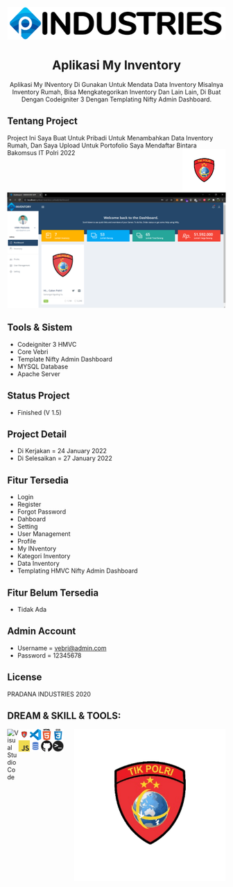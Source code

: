 <p align="center">
  <a href="https://instagram.com/bri_vebri">
    <img src="https://github.com/VebriCoders/VebriCoders/blob/9b2a93d0f8443e4caf808c8353e31665e6a84ab3/iconlong.png" alt="Stisla logo"  height="75">
  </a>
</p>

<h1 align="center">Aplikasi My Inventory</h1>

<p align="center">
  Aplikasi My INventory Di Gunakan Untuk Mendata Data Inventory Misalnya Inventory Rumah, Bisa Mengkategorikan Inventory Dan Lain Lain, Di Buat Dengan Codeigniter 3 Dengan Templating Nifty Admin Dashboard.
</p>

## Tentang Project

Project Ini Saya Buat Untuk Pribadi Untuk Menambahkan Data Inventory Rumah, Dan Saya Upload Untuk Portofolio Saya Mendaftar Bintara Bakomsus IT Polri 2022
<img
  align="right"
  alt="GIF"
  src="https://raw.githubusercontent.com/VebriCoders/VebriCoders/main/tik-unscreen.gif?raw=true"
  width="100"
  height="100"
/>

[![Stisla Preview](https://github.com/VebriCoders/VebriCoders/blob/9e47c5108c18ed1a1a2e0b8ed2be3d069f6c1169/aplikasi-my-inventory-2022-ci-hmvc.png)](https://getstisla.com)

## Tools & Sistem

- Codeigniter 3 HMVC
- Core Vebri
- Template Nifty Admin Dashboard
- MYSQL Database
- Apache Server

## Status Project
- Finished (V 1.5)

## Project Detail
- Di Kerjakan = 24 January 2022
- Di Selesaikan = 27 January 2022

## Fitur Tersedia
- Login
- Register
- Forgot Password
- Dahboard
- Setting
- User Management
- Profile
- My INventory
- Kategori Inventory
- Data Inventory
- Templating HMVC Nifty Admin Dashboard

## Fitur Belum Tersedia
- Tidak Ada

## Admin Account
- Username = vebri@admin.com
- Password = 12345678

## License

PRADANA INDUSTRIES 2020

## DREAM & SKILL & TOOLS:
<img
  align="right"
  alt="GIF"
  src="https://raw.githubusercontent.com/VebriCoders/VebriCoders/main/tik-unscreen.gif?raw=true"
  width="350"
  height="350"
/>

<img
  align="left"
  alt="Visual Studio Code"
  width="26px"
  src="https://polri.go.id/webpolri/assets/img/others/logo-polri.png"
/>
<img
  align="left"
  alt="Polri"
  width="26px"
  src="https://raw.githubusercontent.com/VebriCoders/VebriCoders/main/tik-unscreen.gif?raw=true"
/>
<img
  align="left"
  alt="Polri"
  width="26px"
  src="https://raw.githubusercontent.com/github/explore/80688e429a7d4ef2fca1e82350fe8e3517d3494d/topics/visual-studio-code/visual-studio-code.png"
/>
<img
  align="left"
  alt="HTML5"
  width="26px"
  src="https://raw.githubusercontent.com/github/explore/80688e429a7d4ef2fca1e82350fe8e3517d3494d/topics/html/html.png"
/>
<img
  align="left"
  alt="CSS3"
  width="26px"
  src="https://raw.githubusercontent.com/github/explore/80688e429a7d4ef2fca1e82350fe8e3517d3494d/topics/css/css.png"
/>
<img
  align="left"
  alt="JavaScript"
  width="26px"
  src="https://raw.githubusercontent.com/github/explore/80688e429a7d4ef2fca1e82350fe8e3517d3494d/topics/javascript/javascript.png"
/>
<img
  align="left"
  alt="SQL"
  width="26px"
  src="https://raw.githubusercontent.com/github/explore/80688e429a7d4ef2fca1e82350fe8e3517d3494d/topics/sql/sql.png"
/>
<img
  align="left"
  alt="GitHub"
  width="26px"
  src="https://raw.githubusercontent.com/github/explore/78df643247d429f6cc873026c0622819ad797942/topics/github/github.png"
/>
<img
  align="left"
  alt="Terminal"
  width="26px"
  src="https://raw.githubusercontent.com/github/explore/80688e429a7d4ef2fca1e82350fe8e3517d3494d/topics/terminal/terminal.png"
/>
